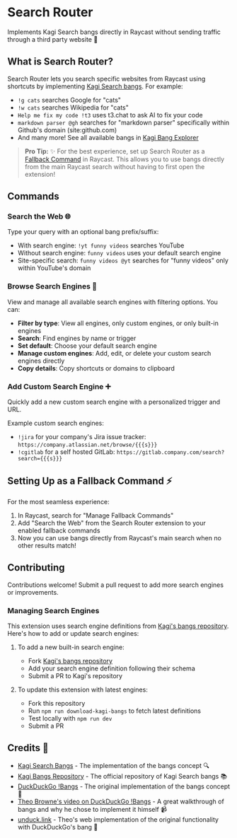 # Search Router

Implements Kagi Search bangs directly in Raycast without sending traffic through a third party website 🔐

## What is Search Router?

Search Router lets you search specific websites from Raycast using shortcuts by implementing [Kagi Search bangs](https://help.kagi.com/kagi/features/bangs.html). For example:

- `!g cats` searches Google for "cats"
- `!w cats` searches Wikipedia for "cats"
- `Help me fix my code !t3` uses t3.chat to ask AI to fix your code
- `markdown parser @gh` searches for "markdown parser" specifically within Github's domain (site:github.com)
- And many more! See all available bangs in [Kagi Bang Explorer](https://kbe.smaertness.net)

> **Pro Tip:** ✨ For the best experience, set up Search Router as a [Fallback Command](https://manual.raycast.com/fallback-commands) in Raycast. This allows you to use bangs directly from the main Raycast search without having to first open the extension!

## Commands

### Search the Web 🌐

Type your query with an optional bang prefix/suffix:

- With search engine: `!yt funny videos` searches YouTube
- Without search engine: `funny videos` uses your default search engine
- Site-specific search: `funny videos @yt` searches for "funny videos" only within YouTube's domain

### Browse Search Engines 🧭

View and manage all available search engines with filtering options. You can:

- **Filter by type**: View all engines, only custom engines, or only built-in engines
- **Search**: Find engines by name or trigger
- **Set default**: Choose your default search engine
- **Manage custom engines**: Add, edit, or delete your custom search engines directly
- **Copy details**: Copy shortcuts or domains to clipboard

### Add Custom Search Engine ➕

Quickly add a new custom search engine with a personalized trigger and URL.

Example custom search engines:

- `!jira` for your company's Jira issue tracker: `https://company.atlassian.net/browse/{{{s}}}`
- `!cgitlab` for a self hosted GitLab: `https://gitlab.company.com/search?search={{{s}}}`

## Setting Up as a Fallback Command ⚡

For the most seamless experience:

1. In Raycast, search for "Manage Fallback Commands"
2. Add "Search the Web" from the Search Router extension to your enabled fallback commands
3. Now you can use bangs directly from Raycast's main search when no other results match!

## Contributing

Contributions welcome! Submit a pull request to add more search engines or improvements.

### Managing Search Engines

This extension uses search engine definitions from [Kagi's bangs repository](https://github.com/kagisearch/bangs). Here's how to add or update search engines:

1. To add a new built-in search engine:
   - Fork [Kagi's bangs repository](https://github.com/kagisearch/bangs)
   - Add your search engine definition following their schema
   - Submit a PR to Kagi's repository

2. To update this extension with latest engines:
   - Fork this repository
   - Run `npm run download-kagi-bangs` to fetch latest definitions
   - Test locally with `npm run dev`
   - Submit a PR

## Credits 🙏

- [Kagi Search Bangs](https://help.kagi.com/kagi/features/bangs.html) - The implementation of the bangs concept 🔍
- [Kagi Bangs Repository](https://github.com/kagisearch/bangs) - The official repository of Kagi Search bangs 📚
- [DuckDuckGo !Bangs](https://duckduckgo.com/bangs) - The original implementation of the bangs concept 🦆
- [Theo Browne's video on DuckDuckGo !Bangs](https://www.youtube.com/watch?v=_DnNzRaBWUU) - A great walkthrough of bangs and why he chose to implement it himself 📹
- [unduck.link](https://unduck.link/) - Theo's web implementation of the original functionality with DuckDuckGo's bang 🔗
